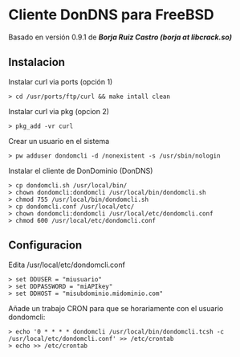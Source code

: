# Cliente DonDNS para FreeBSD

Basado en versión 0.9.1 de ***Borja Ruiz Castro (borja at libcrack.so)***

## Instalacion

Instalar curl via ports (opción 1)  

```
> cd /usr/ports/ftp/curl && make intall clean
```

Instalar curl via pkg (opcion 2)  


```
> pkg_add -vr curl
```

Crear un usuario en el sistema  

```
> pw adduser dondomcli -d /nonexistent -s /usr/sbin/nologin
```

Instalar el cliente de DonDominio (DonDNS)  

  
```
> cp dondomcli.sh /usr/local/bin/
> chown dondomcli:dondomcli /usr/local/bin/dondomcli.sh
> chmod 755 /usr/local/bin/dondomcli.sh
> cp dondomcli.conf /usr/local/etc/
> chown dondomcli:dondomcli /usr/local/etc/dondomcli.conf
> chmod 600 /usr/local/etc/dondomcli.conf
```


## Configuracion

Edita /usr/local/etc/dondomcli.conf 
 
```
> set DDUSER = "miusuario"
> set DDPASSWORD = "miAPIkey"
> set DDHOST = "misubdominio.midominio.com"
``` 

Añade un trabajo CRON para que se horariamente con el usuario dondomcli:

```
> echo '0 * * * * dondomcli /usr/local/bin/dondomcli.tcsh -c /usr/local/etc/dondomcli.conf' >> /etc/crontab
> echo >> /etc/crontab
```

